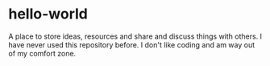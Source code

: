 # hello-world
A place to store ideas, resources and share and discuss things with others.
I have never used this repository before. I don't like coding and am way out of my comfort zone.
